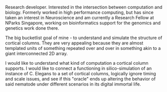 <!---
cheelee/cheelee is a ✨ special ✨ repository because its `README.md` (this file) appears on your GitHub profile.
You can click the Preview link to take a look at your changes.
--->
Research developer. Interested in the intersection between computation and biology. 
Formerly worked in high performance computing, but has since taken an interest in Neuroscience
and am currently a Research Fellow at NParks Singapore, working on bioinformatics support for
the genomics and genetics work done there.

The big bucketlist goal of mine - to understand and simulate the structure of cortical columns.
They are very appealing because they are almost templated units of something repeated over and
over in something akin to a giant interconnected 2D array.

I would like to understand what kind of computation a cortical column supports. I would like to
connect a functioning in silico-simulation of an instance of C. Elegans to a set of cortical columns,
logically ignore timing and scale issues, and see if this "oracle" ends up altering the behavior
of said nematode under different scenarios in its digital immortal life.
